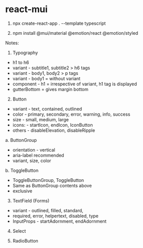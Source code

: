 # react-mui

1. npx create-react-app . --template typescript

2. npm install @mui/material @emotion/react @emotion/styled

Notes:

1. Typography

- h1 to h6
- variant - subtitle1, subtitle2 > h6 tags
- variant - body1, body2 > p tags
- variant - body1 = without variant
- component - h1 = irrespective of variant, h1 tag is displayed
- gutterBottom = gives margin bottom

2. Button

- variant - text, contained, outlined
- color - primary, secondary, error, warning, info, success
- size - small, medium, large
- icons: - startIcon, endIcon, IconButton
- others - disableElevation, disableRipple

a. ButtonGroup

- orientation - vertical
- aria-label recommended
- variant, size, color

b. ToggleButton
- ToggleButtonGroup, ToggleButton
- Same as ButtonGroup contents above
- exclusive

3. TextField (Forms)
- variant - outlined, filled, standard, 
- required, error, helpertext, disabled, type
- InputProps - startAdornment, endAdornment

4. Select

5. RadioButton